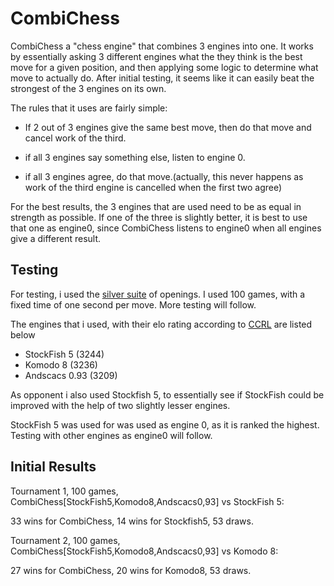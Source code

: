 # CombiChess

CombiChess a "chess engine" that combines 3 engines into one. It works by essentially asking 3 different engines what the they think is the best move for a given position, and then applying some logic to determine what move to actually do.  After initial testing, it seems like it can easily beat the strongest of the 3 engines on its own.

The rules that it uses are fairly simple:
  * If 2 out of 3 engines give the same best move, then do that move and cancel work of the third.
  
  * if all 3 engines say something else, listen to engine 0.
  
  * if all 3 engines agree, do that move.(actually, this never happens as work of the third engine is cancelled when the first two agree)
  
  
For the best results, the 3 engines that are used need to be as equal in strength as possible. If one of the three is slightly better, it is best to use that one as engine0, since CombiChess listens to engine0 when all engines give a different result.
  
  ## Testing 
  
  For testing, i used the [silver suite](https://en.chessbase.com/post/test-your-engines-the-silver-openings-suite) of openings. I used 100 games, with a fixed time of one second per move. More testing will follow. 
  
  The engines that i used, with their elo rating according to [CCRL](http://www.computerchess.org.uk/ccrl/404/cgi/compare_engines.cgi?class=Free+single-CPU+engines&num_best_in_class=1&print=Rating+list&profile_step=50&profile_numbers=1&print=Results+table&print=LOS+table&table_size=100&ct_from_elo=0&ct_to_elo=10000&match_length=30&cross_tables_for_best_versions_only=1&sort_tables=by+rating&diag=0&reference_list=None&recalibrate=no)  are listed below 
  
  
  * StockFish 5 (3244)
  * Komodo 8 (3236)
  * Andscacs 0.93 (3209)
    
As opponent i also used Stockfish 5, to essentially see if StockFish could be improved with the help of two slightly lesser engines.
    
StockFish 5 was used for was used as engine 0, as it is ranked the highest. Testing with other engines as engine0 will follow.  
  
## Initial Results
Tournament 1, 100 games, CombiChess[StockFish5,Komodo8,Andscacs0,93] vs StockFish 5:
  
33 wins for CombiChess, 14 wins for Stockfish5, 53 draws.

Tournament 2, 100 games, CombiChess[StockFish5,Komodo8,Andscacs0,93] vs Komodo 8:

27 wins for CombiChess, 20 wins for Komodo8, 53 draws.
